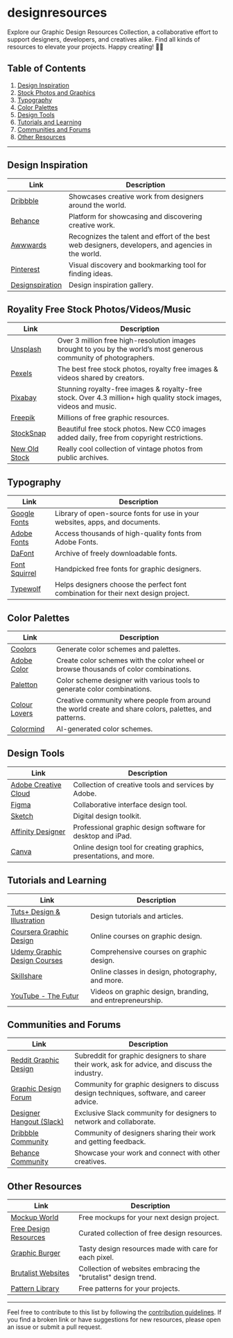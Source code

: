 # designresources
Explore our Graphic Design Resources Collection, a collaborative effort to support designers, developers, and creatives alike. Find all kinds of resources to elevate your projects. Happy creating! 🎨✨

## Table of Contents

1. [Design Inspiration](#design-inspiration)
2. [Stock Photos and Graphics](#stock-photos-and-graphics)
3. [Typography](#typography)
4. [Color Palettes](#color-palettes)
5. [Design Tools](#design-tools)
6. [Tutorials and Learning](#tutorials-and-learning)
7. [Communities and Forums](#communities-and-forums)
8. [Other Resources](#other-resources)

---

## Design Inspiration

| Link                                           | Description                                   |
| ---------------------------------------------- | --------------------------------------------- |
| [Dribbble](https://dribbble.com/)              | Showcases creative work from designers around the world. |
| [Behance](https://www.behance.net/)            | Platform for showcasing and discovering creative work. |
| [Awwwards](https://www.awwwards.com/)          | Recognizes the talent and effort of the best web designers, developers, and agencies in the world. |
| [Pinterest](https://www.pinterest.com/)        | Visual discovery and bookmarking tool for finding ideas. |
| [Designspiration](https://www.designspiration.com/) | Design inspiration gallery. |

## Royality Free Stock Photos/Videos/Music 

| Link                                           | Description                                   |
| ---------------------------------------------- | --------------------------------------------- |
| [Unsplash](https://unsplash.com/)              | Over 3 million free high-resolution images brought to you by the world’s most generous community of photographers. |
| [Pexels](https://www.pexels.com/)              | The best free stock photos, royalty free images & videos shared by creators. |
| [Pixabay](https://pixabay.com/)                | Stunning royalty-free images & royalty-free stock. Over 4.3 million+ high quality stock images, videos and music. |
| [Freepik](https://www.freepik.com/)            | Millions of free graphic resources.           |
| [StockSnap](https://stocksnap.io/) | Beautiful free stock photos. New CC0 images added daily, free from copyright restrictions. |
| [New Old Stock](http://nos.twnsnd.co/) | Really cool collection of vintage photos from public archives. |

## Typography

| Link                                           | Description                                   |
| ---------------------------------------------- | --------------------------------------------- |
| [Google Fonts](https://fonts.google.com/)      | Library of open-source fonts for use in your websites, apps, and documents. |
| [Adobe Fonts](https://fonts.adobe.com/)        | Access thousands of high-quality fonts from Adobe Fonts. |
| [DaFont](https://www.dafont.com/)              | Archive of freely downloadable fonts.         |
| [Font Squirrel](https://www.fontsquirrel.com/) | Handpicked free fonts for graphic designers.  |
| [Typewolf](https://www.typewolf.com/)          | Helps designers choose the perfect font combination for their next design project. |

## Color Palettes

| Link                                           | Description                                   |
| ---------------------------------------------- | --------------------------------------------- |
| [Coolors](https://coolors.co/)                | Generate color schemes and palettes.         |
| [Adobe Color](https://color.adobe.com/)        | Create color schemes with the color wheel or browse thousands of color combinations. |
| [Paletton](https://paletton.com/)              | Color scheme designer with various tools to generate color combinations. |
| [Colour Lovers](https://www.colourlovers.com/) | Creative community where people from around the world create and share colors, palettes, and patterns. |
| [Colormind](http://colormind.io/)              | AI-generated color schemes.                  |

## Design Tools

| Link                                           | Description                                   |
| ---------------------------------------------- | --------------------------------------------- |
| [Adobe Creative Cloud](https://www.adobe.com/creativecloud.html) | Collection of creative tools and services by Adobe. |
| [Figma](https://www.figma.com/)                | Collaborative interface design tool.         |
| [Sketch](https://www.sketch.com/)              | Digital design toolkit.                      |
| [Affinity Designer](https://affinity.serif.com/en-us/designer/) | Professional graphic design software for desktop and iPad. |
| [Canva](https://www.canva.com/)                | Online design tool for creating graphics, presentations, and more. |

## Tutorials and Learning

| Link                                           | Description                                   |
| ---------------------------------------------- | --------------------------------------------- |
| [Tuts+ Design & Illustration](https://design.tutsplus.com/) | Design tutorials and articles.               |
| [Coursera Graphic Design](https://www.coursera.org/courses?query=graphic%20design) | Online courses on graphic design.            |
| [Udemy Graphic Design Courses](https://www.udemy.com/topic/graphic-design/) | Comprehensive courses on graphic design.    |
| [Skillshare](https://www.skillshare.com/)      | Online classes in design, photography, and more. |
| [YouTube - The Futur](https://www.youtube.com/user/TheSkoolRocks) | Videos on graphic design, branding, and entrepreneurship. |

## Communities and Forums

| Link                                           | Description                                   |
| ---------------------------------------------- | --------------------------------------------- |
| [Reddit Graphic Design](https://www.reddit.com/r/graphic_design/) | Subreddit for graphic designers to share their work, ask for advice, and discuss the industry. |
| [Graphic Design Forum](https://www.graphicdesignforum.com/) | Community for graphic designers to discuss design techniques, software, and career advice. |
| [Designer Hangout (Slack)](https://www.designerhangout.co/) | Exclusive Slack community for designers to network and collaborate. |
| [Dribbble Community](https://dribbble.com/community) | Community of designers sharing their work and getting feedback. |
| [Behance Community](https://www.behance.net/galleries) | Showcase your work and connect with other creatives. |

## Other Resources

| Link                                           | Description                                   |
| ---------------------------------------------- | --------------------------------------------- |
| [Mockup World](https://www.mockupworld.co/)    | Free mockups for your next design project.   |
| [Free Design Resources](https://freedesignresources.net/) | Curated collection of free design resources. |
| [Graphic Burger](http://graphicburger.com/)    | Tasty design resources made with care for each pixel. |
| [Brutalist Websites](https://brutalistwebsites.com/) | Collection of websites embracing the "brutalist" design trend. |
| [Pattern Library](http://thepatternlibrary.com/) | Free patterns for your projects.             |

---

Feel free to contribute to this list by following the [contribution guidelines](CONTRIBUTING.md). If you find a broken link or have suggestions for new resources, please open an issue or submit a pull request.
